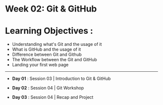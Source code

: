 # Week 02:  Git & GitHub
# Learning Objectives :

- Understanding what's Git and the usage of it
- What is GitHub and the usage of it
- Difference between Git and Github
- The Workflow between the Git and GitHub
- Landing your first web page


<hr />

- **Day 01** : Session 03 | Introduction to Git & GitHub

- **Day 02** : Session 04 | Git Workshop

- **Day 03** : Session 04 | Recap and Project 



